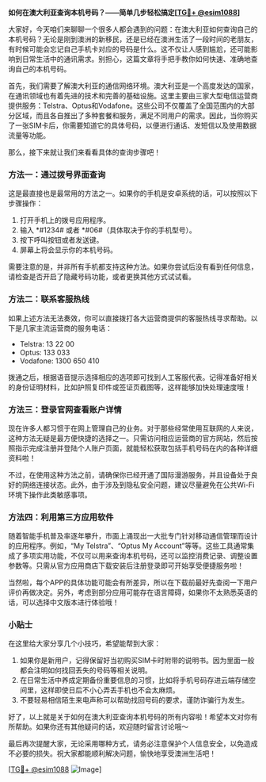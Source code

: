 **如何在澳大利亚查询本机号码？——简单几步轻松搞定[[TG💪+ @esim1088](https://t.me/s/esim1088)]**

大家好，今天咱们来聊聊一个很多人都会遇到的问题：在澳大利亚如何查询自己的本机号码？无论是刚到澳洲的新移民，还是已经在澳洲生活了一段时间的老朋友，有时候可能会忘记自己手机卡对应的号码是什么。这不仅让人感到尴尬，还可能影响到日常生活中的通讯需求。别担心，这篇文章将手把手教你如何快速、准确地查询自己的本机号码。

首先，我们需要了解澳大利亚的通信网络环境。澳大利亚是一个高度发达的国家，在通讯领域也有着先进的技术和完善的基础设施。这里主要由三家大型电信运营商提供服务：Telstra、Optus和Vodafone。这些公司不仅覆盖了全国范围内的大部分区域，而且各自推出了多种套餐和服务，满足不同用户的需求。因此，当你购买了一张SIM卡后，你需要知道它的具体号码，以便进行通话、发短信以及使用数据流量等功能。

那么，接下来就让我们来看看具体的查询步骤吧！

### 方法一：通过拨号界面查询

这是最直接也是最常用的方法之一。如果你的手机是安卓系统的话，可以按照以下步骤操作：

1. 打开手机上的拨号应用程序。
2. 输入 *#1234# 或者 *#06#（具体取决于你的手机型号）。
3. 按下呼叫按钮或者发送键。
4. 屏幕上将会显示你的本机号码。

需要注意的是，并非所有手机都支持这种方法。如果你尝试后没有看到任何信息，请检查是否开启了隐藏号码功能，或者更换其他方式试试看。

### 方法二：联系客服热线

如果上述方法无法奏效，你可以直接拨打各大运营商提供的客服热线寻求帮助。以下是几家主流运营商的服务电话：

- Telstra: 13 22 00
- Optus: 133 033
- Vodafone: 1300 650 410

拨通之后，根据语音提示选择相应的选项即可找到人工客服代表。记得准备好相关的身份证明材料，比如护照复印件或签证页截图等，这样能够加快处理速度哦！

### 方法三：登录官网查看账户详情

现在许多人都习惯于在网上管理自己的业务。对于那些经常使用互联网的人来说，这种方法无疑是最方便快捷的选择之一。只需访问相应运营商的官方网站，然后按照指示完成注册并登陆个人账户页面，就能轻松获取包括手机号码在内的各种详细资料啦！

不过，在使用这种方法之前，请确保你已经开通了国际漫游服务，并且设备处于良好的网络连接状态。此外，由于涉及到隐私安全问题，建议尽量避免在公共Wi-Fi环境下操作此类敏感事项。

### 方法四：利用第三方应用软件

随着智能手机普及率逐年攀升，市面上涌现出一大批专门针对移动通信管理而设计的应用程序。例如，“My Telstra”、“Optus My Account”等等。这些工具通常集成了多项实用功能，不仅可以用来查询本机号码，还可以监控消费记录、调整设置参数等。只需从官方应用商店下载安装后注册登录即可开始享受便捷服务啦！

当然啦，每个APP的具体功能可能会有所差异，所以在下载前最好先查阅一下用户评价再做决定。另外，考虑到部分应用可能存在语言障碍，如果你不太熟悉英语的话，可以选择中文版本进行体验哦！

### 小贴士

在这里给大家分享几个小技巧，希望能帮到大家：

1. 如果你是新用户，记得保留好当初购买SIM卡时附带的说明书。因为里面一般都会注明如何找回丢失的号码等相关说明。
2. 在日常生活中养成定期备份重要信息的习惯，比如将手机号码存进云端存储空间里，这样即使日后不小心弄丢手机也不会太麻烦。
3. 不要轻易相信陌生来电声称可以帮助找回号码的要求，谨防诈骗行为发生。

好了，以上就是关于如何在澳大利亚查询本机号码的所有内容啦！希望本文对你有所帮助。如果你还有其他疑问的话，欢迎随时留言讨论哦～

最后再次提醒大家，无论采用哪种方式，请务必注意保护个人信息安全，以免造成不必要的损失。祝大家都能顺利解决问题，愉快地享受澳洲生活吧！

[[TG💪+ @esim1088](https://t.me/s/esim1088) ![Image](https://i.postimg.cc/4NQfJmqS/Snipaste-2025-05-13-00-14-12.png)]